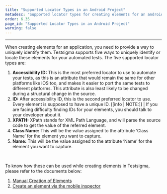 ```yaml
---
title: "Supported Locator Types in an Android Project"
metadesc: "Supported locator types for creating elements for an android application in Testsigma."
order: 6.35
page_id: "Supported Locator Types in an Android Project"
warning: false
---
```


---

When creating elements for an application, you need to provide a way to uniquely identify them. Testsigma supports five ways to uniquely identify or locate these elements for your automated tests. The five supported locator types are:

1. **Accessibility ID:** This is the most preferred locator to use to automate your tests, as this is an attribute that would remain the same for other platforms like iOS too, and makes it easier to port the same tests to different platforms. This attribute is also least likely to be changed during a structural change in the source.
2. **ID:** After accessibility ID, this is the second preferred locator to use. Every element is supposed to have a unique ID. 
[[info | NOTE:]]
| If you are facing difficulty finding IDs for your elements, you should talk to your developer about it.
1. **XPATH:** XPath stands for XML Path Language, and will parse the source code to get the value of the referred element. 
2. **Class Name:** This will be the value assigned to the attribute ‘Class Name’ for the element you want to capture.
3. **Name:** This will be the value assigned to the attribute ‘Name’ for the element you want to capture.

<br>

To know how these can be used while creating elements in Testsigma, please refer to the documents below:

1. [Manual Creation of Elements](https://testsigma.com/docs/elements/android-apps/create-manually/)
2. [Create an element via the mobile inspector](https://testsigma.com/docs/elements/android-apps/capture-single-element/)
